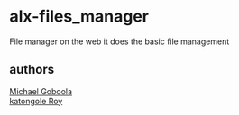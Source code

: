 # alx-files_manager
File manager on the web it does the basic file management

## authors
[Michael Goboola](https://github.com/michaelgobz/)<br />
[katongole Roy](https://github.com/cptroykeith/)